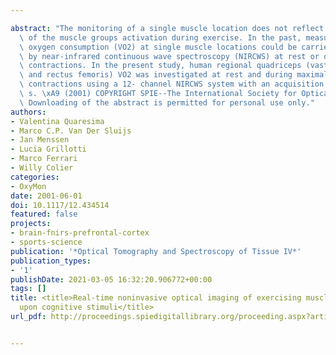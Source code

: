 ---
abstract: "The monitoring of a single muscle location does not reflect the heterogeneity\
  \ of the muscle groups activation during exercise. In the past, measurements of\
  \ oxygen consumption (VO2) at single muscle locations could be carried out non-invasively\
  \ by near-infrared continuous wave spectroscopy (NIRCWS) at rest or during isometric\
  \ contractions. In the present study, human regional quadriceps (vastus lateralis\
  \ and rectus femoris) VO2 was investigated at rest and during maximal voluntary\
  \ contractions using a 12- channel NIRCWS system with an acquisition time of 0.1\
  \ s. \xA9 (2001) COPYRIGHT SPIE--The International Society for Optical Engineering.\
  \ Downloading of the abstract is permitted for personal use only."
authors:
- Valentina Quaresima
- Marco C.P. Van Der Sluijs
- Jan Menssen
- Lucia Grillotti
- Marco Ferrari
- Willy Colier
categories:
- OxyMon
date: 2001-06-01
doi: 10.1117/12.434514
featured: false
projects:
- brain-fnirs-prefrontal-cortex
- sports-science
publication: '*Optical Tomography and Spectroscopy of Tissue IV*'
publication_types:
- '1'
publishDate: 2021-03-05 16:32:20.906772+00:00
tags: []
title: <title>Real-time noninvasive optical imaging of exercising muscle and brain
  upon cognitive stimuli</title>
url_pdf: http://proceedings.spiedigitallibrary.org/proceeding.aspx?articleid=899911

---
